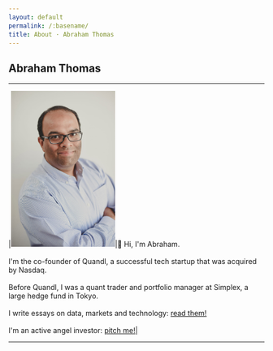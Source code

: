 ```yaml
---
layout: default
permalink: /:basename/
title: About · Abraham Thomas
---
```


## Abraham Thomas

----

|<img style="width:205px" src="/assets/img/Abraham-Thomas.jpg">|👋 Hi, I'm Abraham.<br/><br/> I'm the co-founder of Quandl, a successful tech startup that was acquired by Nasdaq.<br/><br/>Before Quandl, I was a quant trader and portfolio manager at Simplex, a large hedge fund in Tokyo. <br/><br/>I write essays on data, markets and technology: [read them!](/writing)<br/><br/>I'm an active angel investor: [pitch me!](/investing)|

----
